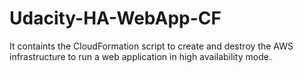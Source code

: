 # Udacity-HA-WebApp-CF
It containts the CloudFormation script to create and destroy the AWS infrastructure to run a web application in high availability mode.
